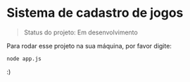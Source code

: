 # Sistema de cadastro de jogos

> Status do projeto: Em desenvolvimento

Para rodar esse projeto na sua máquina, por favor digite:

```
node app.js
```

:)


